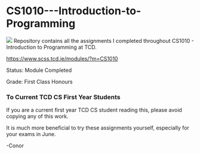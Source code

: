 # CS1010---Introduction-to-Programming
<img src=https://www.tcd.ie/medicine/assets/img/TCD-logo-home.jpg>
Repository contains all the assignments I completed throughout CS1010 - Introduction to Programming at TCD.

https://www.scss.tcd.ie/modules/?m=CS1010

Status: Module Completed

Grade: First Class Honours

### To Current TCD CS First Year Students

If you are a current first year TCD CS student reading this, please avoid copying any of this work.

It is much more beneficial to try these assignments yourself, especially for your exams in June.

-Conor

